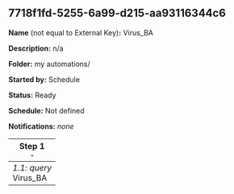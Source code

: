 ## 7718f1fd-5255-6a99-d215-aa93116344c6

**Name** (not equal to External Key)**:** Virus_BA

**Description:** n/a

**Folder:** my automations/

**Started by:** Schedule

**Status:** Ready

**Schedule:** Not defined

**Notifications:** _none_


| Step 1<br>_<small>-</small>_ |
| --- |
| _1.1: query_<br>Virus_BA |
